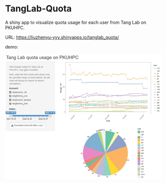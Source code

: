 # TangLab-Quota
A shiny app to visualize quota usage for each user from Tang Lab on PKUHPC.

URL:  https://liuzhenyu-yyy.shinyapps.io/tanglab_quota/

demo:

![image](demo.jpg)
